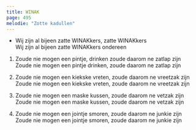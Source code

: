 ```yaml
---
title: WINAK
page: 495
melodie: "Zotte kadullen"
---  
```


- Wij zijn al bijeen zatte WINAKkers, zatte WINAKkers  
Wij zijn al bijeen zatte WINAKkers ondereen  

1. Zoude nie mogen een pintje, drinken zoude daarom ne zatlap zijn  
Zoude nie mogen een pintje drinken, zoude daarom ne zatlap zijn  


2. Zoude nie mogen een kiekske vreten, zoude daarom ne vreetzak zijn  
Zoude nie mogen een kiekske vreten, zoude daarom ne vreetzak zijn  

3. Zoude nie mogen een maske kussen, zoude daarom ne vetzak zijn  
Zoude nie mogen een maske kussen, zoude daarom ne vetzak zijn  


4. Zoude nie mogen een jointje smoren, zoude daarom ne junkie zijn  
Zoude nie mogen een jointje smoren, zoude daarom ne junkie zijn  